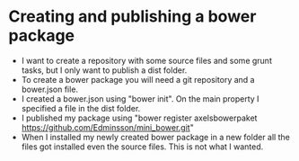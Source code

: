 # Creating and publishing a bower package
- I want to create a repository with some source files and some grunt tasks, but I only want to
publish a dist folder.
- To create a bower package you will need a git repository and a bower.json file.
- I created a bower.json using "bower init". On the main property I specified a file in the dist folder.
- I published my package using "bower register axelsbowerpaket https://github.com/Edminsson/mini_bower.git"
- When I installed my newly created bower package in a new folder all the files got installed even the source files.
This is not what I wanted.
 
